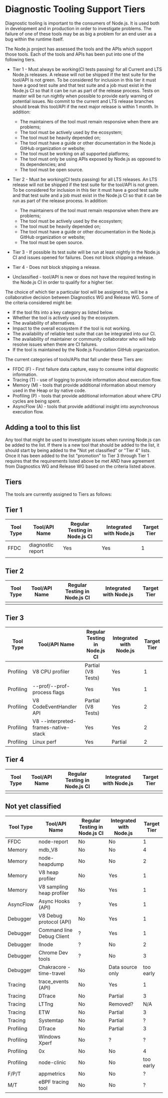 # Diagnostic Tooling Support Tiers

Diagnostic tooling is important to the consumers of Node.js. It is used both
in development and in production in order to investigate problems.  The failure
of one of these tools may be as big a problem for an end user as a bug within
the runtime itself.

The Node.js project has assessed the tools and the APIs which support those
tools. Each of the tools and APIs has been put into one of
the following tiers.

* Tier 1 - Must always be working(CI tests passing) for all
  Current and LTS Node.js releases. A release will not be shipped if the test
  suite for the tool/API is not green. To be considered for inclusion
  in this tier it must have a good test suite and that test suite and a job
  must exist in the Node.js CI so that it can be run as part of the release
  process.  Tests on master will be run nightly when possible to provide
  early warning of potential issues.  No commit to the current and LTS
  release branches should break this tool/API if the next major release
  is within 1 month. In addition:
  * The maintainers of the tool must remain responsive when there
    are problems;
  * The tool must be actively used by the ecosystem;
  * The tool must be heavily depended on;
  * The tool must have a guide or other documentation in the Node.js GitHub
    organization or website;
  * The tool must be working on all supported platforms;
  * The tool must only be using APIs exposed by Node.js as opposed to
    its dependencies; and
  * The tool must be open source.

* Tier 2 - Must be working(CI tests passing) for all
  LTS releases. An LTS release will not be shipped if the test
  suite for the tool/API is not green. To be considered for inclusion
  in this tier it must have a good test suite and that test suite and a job
  must exist in the Node.js CI so that it can be run as part of the release
  process. In addition:
  * The maintainers of the tool must remain responsive when
    there are problems;
  * The tool must be actively used by the ecosystem;
  * The tool must be heavily depended on;
  * The tool must have a guide or other documentation in the Node.js GitHub
    organization or website;
  * The tool must be open source.

* Tier 3 - If possible its test suite
  will be run at least nightly in the Node.js CI and issues opened for
  failures.  Does not block shipping a release.

* Tier 4 - Does not block shipping a release.

* Unclassified - tool/API is new or does not have the required testing in the
  Node.js CI in order to qualify for a higher tier.

The choice of which tier a particular tool will be assigned to, will be a
collaborative decision between Diagnostics WG and Release WG. Some of the
criteria considered might be:

* If the tool fits into a key category as listed below.
* Whether the tool is actively used by the ecosystem.
* The availability of alternatives.
* Impact to the overall ecosystem if the tool is not working.
* The availability of reliable test suite that can be integrated into our CI.
* The availability of maintainer or community collaborator who will help
  resolve issues when there are CI failures.
* If the tool is maintained by the Node.js Foundation GitHub organization.

The current categories of tools/APIs that fall under these Tiers are:

* FFDC (F) - First failure data capture, easy to consume initial diagnostic
  information.
* Tracing (T) - use of logging to provide information about execution flow.
* Memory (M) - tools that provide additional information about memory
  used in the Heap or by native code.
* Profiling (P) - tools that provide additional information about where
  CPU cycles are being spent.
* AsyncFlow (A) - tools that provide additional insight into asynchronous
  execution flow.

## Adding a tool to this list

Any tool that might be used to investigate issues when running Node.js can
be added to the list. If there is a new tool that should be added to the
list, it should start by being added to the "Not yet classified" or
"Tier 4" lists. Once it has been added to the list "promotion" to Tier 3
through Tier 1 requires that the requirements listed above be met AND
have agreement from Diagnostics WG and Release WG based on the criteria
listed above.

## Tiers

The tools are currently assigned to Tiers as follows:

## Tier 1

 | Tool Type | Tool/API Name             | Regular Testing in Node.js CI | Integrated with Node.js | Target Tier |
 |-----------|---------------------------|-------------------------------|-------------------------|-------------|
 | FFDC | diagnostic report | Yes | Yes | 1 |
 | | | | | |

## Tier 2

 | Tool Type | Tool/API Name | Regular Testing in Node.js CI | Integrated with Node.js | Target Tier |
 |-----------|---------------|-------------------------------|-------------------------|-------------|
 |           |               |                               |                         |             |

## Tier 3

 | Tool Type | Tool/API Name                        | Regular Testing in Node.js CI | Integrated with Node.js | Target Tier |
 |-----------|--------------------------------------|-------------------------------|-------------------------|-------------|
 | Profiling | V8 CPU profiler                      | Partial (V8 Tests)            | Yes                     |     1       |
 | Profiling | --prof/--prof-process flags          | Yes                           | Yes                     |     1       |
 | Profiling | V8 CodeEventHandler API              | Partial (V8 Tests)            | Yes                     |     2       |
 | Profiling | V8 --interpreted-frames-native-stack | Yes                           | Yes                     |     2       |
 | Profiling | Linux perf                           | Yes                           | Partial                 |     2       |

## Tier 4

 | Tool Type | Tool/API Name | Regular Testing in Node.js CI | Integrated with Node.js | Target Tier |
 |-----------|---------------|-------------------------------|-------------------------|-------------|
 |           |               |                               |                         |             |

## Not yet classified

 | Tool Type | Tool/API Name             | Regular Testing in Node.js CI | Integrated with Node.js | Target Tier |
 |-----------|---------------------------|-------------------------------|-------------------------|-------------|
 | FFDC      | node-report               | No                            | No                      |     1       |
 | Memory    | mdb_V8                    | No                            | No                      |     4       |
 | Memory    | node-heapdump             | No                            | No                      |     2       |
 | Memory    | V8 heap profiler          | No                            | Yes                     |     1       |
 | Memory    | V8 sampling heap profiler | No                            | Yes                     |     1       |
 | AsyncFlow | Async Hooks (API)         | ?                             | Yes                     |     1       |
 | Debugger  | V8 Debug protocol (API)   | No                            | Yes                     |     1       |
 | Debugger  | Command line Debug Client | ?                             | Yes                     |     1       |
 | Debugger  | llnode                    | ?                             | No                      |     2       |
 | Debugger  | Chrome Dev tools          | ?                             | No                      |     3       |
 | Debugger  | Chakracore - time-travel  | No                            | Data source only        | too early   |
 | Tracing   | trace_events (API)        | No                            | Yes                     |     1       |
 | Tracing   | DTrace                    | No                            | Partial                 |     3       |
 | Tracing   | LTTng                     | No                            | Removed?                |     N/A     |
 | Tracing   | ETW                       | No                            | Partial                 |     3       |
 | Tracing   | Systemtap                 | No                            | Partial                 |     ?       |
 | Profiling | DTrace                    | No                            | Partial                 |     3       |
 | Profiling | Windows Xperf             | No                            | ?                       |     ?       |
 | Profiling | 0x                        | No                            | No                      |     4       |
 | Profiling | node-clinic               | No                            | No                      | too early   |
 | F/P/T     | appmetrics                | No                            | No                      |     ?       |
 | M/T       | eBPF tracing tool         | No                            | No                      |     ?       |
